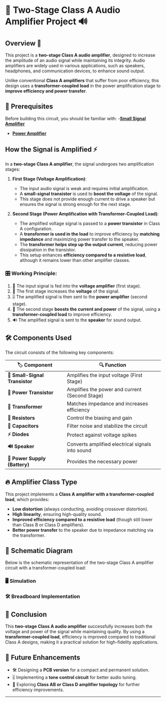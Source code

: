# 🎵 Two-Stage Class A Audio Amplifier Project 🔊

## Overview 🚀
This project is a **two-stage Class A audio amplifier**, designed to increase the amplitude of an audio signal while maintaining its integrity. Audio amplifiers are widely used in various applications, such as speakers, headphones, and communication devices, to enhance sound output.

Unlike conventional **Class A amplifiers** that suffer from poor efficiency, this design uses a **transformer-coupled load** in the power amplification stage to **improve efficiency and power transfer**.

## 📌 Prerequisites

Before building this circuit, you should be familiar with:
-**[Small Signal Amplifier](../../BJT_Circuits/Small_Signal_Amplifier)**
- **[Power Amplifier](../../BJT_Circuits/Power_Amplifier)**

## How the Signal is Amplified ⚡
In a **two-stage Class A amplifier**, the signal undergoes two amplification stages:

1. **First Stage (Voltage Amplification)**:  
   - The input audio signal is weak and requires initial amplification.
   - A **small-signal transistor** is used to **boost the voltage** of the signal.
   - This stage does not provide enough current to drive a speaker but ensures the signal is strong enough for the next stage.

2. **Second Stage (Power Amplification with Transformer-Coupled Load)**:  
   - The amplified voltage signal is passed to a **power transistor** in Class A configuration.
   - A **transformer is used in the load** to improve efficiency by **matching impedance** and maximizing power transfer to the speaker.
   - The **transformer helps step up the output current**, reducing power dissipation in the transistor.
   - This setup enhances **efficiency compared to a resistive load**, although it remains lower than other amplifier classes.

### 🎛️ Working Principle:
1. 🎤 The input signal is fed into the **voltage amplifier** (first stage).
2. 📢 The first stage increases the **voltage** of the signal.
3. 🎚️ The amplified signal is then sent to the **power amplifier** (second stage).
4. 🔋 The second stage **boosts the current and power** of the signal, using a **transformer-coupled load** to improve efficiency.
5. 🔊 The amplified signal is sent to the **speaker** for sound output.

## 🛠 Components Used
The circuit consists of the following key components:

| 🏷️ Component | 🔍 Function |
|------------------|----------|
| **🔼  Small-Signal Transistor** | Amplifies the input voltage (First Stage) |
| **🔼  Power Transistor** | Amplifies the power and current (Second Stage) |
| **🔄 Transformer** | Matches impedance and increases efficiency |
| **📏 Resistors** | Control the biasing and gain |
| **🔵 Capacitors** | Filter noise and stabilize the circuit |
| **⚡ Diodes** | Protect against voltage spikes |
| **🔊 Speaker** | Converts amplified electrical signals into sound |
| **🔋 Power Supply (Battery)** | Provides the necessary power |

## 🔥 Amplifier Class Type
This project implements a **Class A amplifier with a transformer-coupled load**, which provides:
- **Low distortion** (always conducting, avoiding crossover distortion).
- **High linearity**, ensuring high-quality sound.
- **Improved efficiency compared to a resistive load** (though still lower than Class B or Class D amplifiers).
- **Better power transfer** to the speaker due to impedance matching via the transformer.

## 📜 Schematic Diagram
Below is the schematic representation of the two-stage Class A amplifier circuit with a transformer-coupled load:


### **🖥️ Simulation**


### **🛠 Breadboard Implementation**


## 🎯 Conclusion
This **two-stage Class A audio amplifier** successfully increases both the voltage and power of the signal while maintaining quality. By using a **transformer-coupled load**, efficiency is improved compared to traditional Class A designs, making it a practical solution for high-fidelity applications.

## 🚀 Future Enhancements
- 🛠 Designing a **PCB version** for a compact and permanent solution.
- 🎚️ Implementing a **tone control circuit** for better audio tuning.
- 🔋 Exploring **Class AB or Class D amplifier topology** for further efficiency improvements.

---
